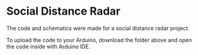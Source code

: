 # Social Distance Radar

The code and schematics were made for a social distance radar project.

To upload the code to your Arduino, download the folder above and open the code inside with Arduino IDE.
